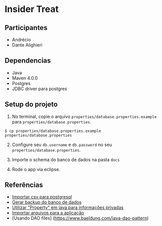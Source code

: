 # Insider Treat 

## Participantes

- Andrécio
- Dante Alighieri

## Dependencias

- Java
- Maven 4.0.0
- Postgres
- JDBC driver para postgres

## Setup do projeto

1. No terminal, copie o arquivo `properties/database.properties.example` para `properties/database.properties`. 

```console
$ cp properties/database.properties.example properties/database.properties
```

2. Configure seu `db.username` e `db.password` no seu `properties/database.properties`.

3. Importe o schema do banco de dados na pasta `docs`

4. Rode o app via eclipse. 

## Referências

- [Importar csv para postgresql](https://gist.github.com/nepsilon/f2937fe10fe8b0efc0cc)
- [Gerar backup do banco de dados]()
- [Utilizar "Property" em java para informações privadas](https://www.devmedia.com.br/utilizando-arquivos-de-propriedades-no-java/25546)
- [Importar arquivos para a aplicação](https://docs.oracle.com/javafx/2/ui_controls/file-chooser.htm)
- [Usando DAO files] (https://www.baeldung.com/java-dao-pattern)